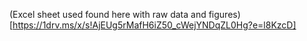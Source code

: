 (Excel sheet used found here with raw data and figures)[https://1drv.ms/x/s!AjEUg5rMafH6iZ50_cWejYNDqZL0Hg?e=l8KzcD]
